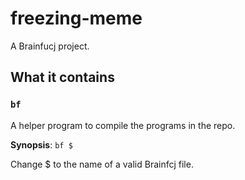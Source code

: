 # freezing-meme
A Brainfucj project. 

## What it contains

### `bf`
A helper program to compile the programs in the repo. 

**Synopsis**: `bf $`

Change $ to the name of a valid Brainfcj file. 
